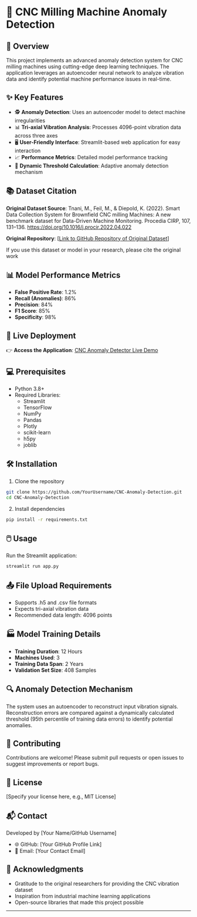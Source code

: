 # 🤖 CNC Milling Machine Anomaly Detection

## 🌟 Overview

This project implements an advanced anomaly detection system for CNC milling machines using cutting-edge deep learning techniques. The application leverages an autoencoder neural network to analyze vibration data and identify potential machine performance issues in real-time.

## ✨ Key Features

- 🕵️ **Anomaly Detection**: Uses an autoencoder model to detect machine irregularities
- 📊 **Tri-axial Vibration Analysis**: Processes 4096-point vibration data across three axes
- 🖥️ **User-Friendly Interface**: Streamlit-based web application for easy interaction
- 📈 **Performance Metrics**: Detailed model performance tracking
- 🎯 **Dynamic Threshold Calculation**: Adaptive anomaly detection mechanism

## 📚 Dataset Citation

**Original Dataset Source**: 
Tnani, M., Feil, M., & Diepold, K. (2022). Smart Data Collection System for Brownfield CNC milling Machines: A new benchmark dataset for Data-Driven Machine Monitoring. Procedia CIRP, 107, 131–136. https://doi.org/10.1016/j.procir.2022.04.022

**Original Repository**: [[Link to GitHub Repository of Original Dataset](https://github.com/boschresearch/CNC_Machining)]

If you use this dataset or model in your research, please cite the original work

## 📊 Model Performance Metrics

- **False Positive Rate**: 1.2%
- **Recall (Anomalies)**: 86%
- **Precision**: 84%
- **F1 Score**: 85%
- **Specificity**: 98%

## 🚀 Live Deployment

👉 **Access the Application**: [CNC Anomaly Detector Live Demo](https://cncanomalyproject.streamlit.app/)

## 💻 Prerequisites

- Python 3.8+
- Required Libraries:
  - Streamlit
  - TensorFlow
  - NumPy
  - Pandas
  - Plotly
  - scikit-learn
  - h5py
  - joblib

## 🛠️ Installation

1. Clone the repository
```bash
git clone https://github.com/YourUsername/CNC-Anomaly-Detection.git
cd CNC-Anomaly-Detection
```

2. Install dependencies
```bash
pip install -r requirements.txt
```

## 🖱️ Usage

Run the Streamlit application:
```bash
streamlit run app.py
```

## 📤 File Upload Requirements

- Supports .h5 and .csv file formats
- Expects tri-axial vibration data
- Recommended data length: 4096 points

## 🏭 Model Training Details

- **Training Duration**: 12 Hours
- **Machines Used**: 3
- **Training Data Span**: 2 Years
- **Validation Set Size**: 408 Samples

## 🔍 Anomaly Detection Mechanism

The system uses an autoencoder to reconstruct input vibration signals. Reconstruction errors are compared against a dynamically calculated threshold (95th percentile of training data errors) to identify potential anomalies.

## 🤝 Contributing

Contributions are welcome! Please submit pull requests or open issues to suggest improvements or report bugs.

## 📄 License

[Specify your license here, e.g., MIT License]

## 📬 Contact

Developed by [Your Name/GitHub Username]
- 🌐 GitHub: [Your GitHub Profile Link]
- 📧 Email: [Your Contact Email]

## 🙏 Acknowledgments

- Gratitude to the original researchers for providing the CNC vibration dataset
- Inspiration from industrial machine learning applications
- Open-source libraries that made this project possible

---

